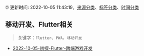 :alarm_clock: 更新时间: 2022-10-05 11:43:19。[来源分类](../README.md)、[标签分类](../TAGS.md)、[时间分类](../TIMELINE.md)

## 移动开发、Flutter相关


> 关键字：`Flutter`、`PWA`、`移动开发`



- [2022-10-05-初探-Flutter-跨端游戏开发](https://toutiao.io/k/eq7rih7) 